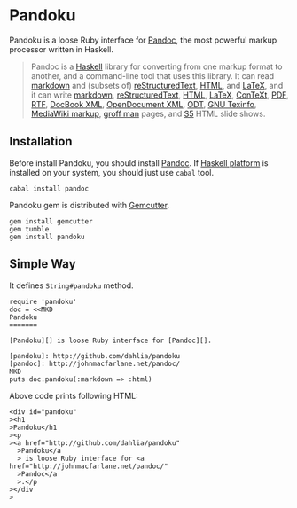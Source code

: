 Pandoku
=======

Pandoku is a loose Ruby interface for [Pandoc][], the most powerful markup
processor written in Haskell.

> Pandoc is a [Haskell][] library for converting from one markup format to
> another, and a command-line tool that uses this library. It can read
> [markdown][] and (subsets of) [reStructuredText][rst], [HTML][],
> and [LaTeX][], and it can write [markdown][], [reStructuredText][rst],
> [HTML][], [LaTeX][], [ConTeXt][], [PDF][], [RTF][], [DocBook XML][docbook],
> [OpenDocument XML][opendocument], [ODT][], [GNU Texinfo][texinfo],
> [MediaWiki markup][mediawiki], [groff man][man] pages,
> and [S5][] HTML slide shows.

[pandoc]: http://johnmacfarlane.net/pandoc/
[haskell]: http://www.haskell.org/
[markdown]: http://daringfireball.net/projects/markdown/
[rst]: http://docutils.sourceforge.net/docs/ref/rst/introduction.html
[html]: http://www.w3.org/TR/html40/
[latex]: http://www.latex-project.org/
[context]: http://www.pragma-ade.nl/
[pdf]: http://en.wikipedia.org/wiki/Portable_Document_Format
[rtf]: http://en.wikipedia.org/wiki/Rich_Text_Format
[docbook]: http://www.docbook.org/
[opendocument]: http://opendocument.xml.org/
[odt]: http://en.wikipedia.org/wiki/OpenDocument
[texinfo]: http://www.gnu.org/software/texinfo/
[mediawiki]: http://www.mediawiki.org/wiki/Help:Formatting
[man]: http://developer.apple.com/DOCUMENTATION/Darwin/Reference/ManPages/man7/groff_man.7.html
[s5]: http://meyerweb.com/eric/tools/s5/


Installation
------------

Before install Pandoku, you should install [Pandoc][]. If [Haskell platform][]
is installed on your system, you should just use `cabal` tool.

    cabal install pandoc

Pandoku gem is distributed with [Gemcutter][].

    gem install gemcutter
    gem tumble
    gem install pandoku

[gemcutter]: http://gemcutter.org/
[haskell platform]: http://hackage.haskell.org/platform/


Simple Way
----------

It defines `String#pandoku` method.

    require 'pandoku'
    doc = <<MKD
    Pandoku
    =======

    [Pandoku][] is loose Ruby interface for [Pandoc][].

    [pandoku]: http://github.com/dahlia/pandoku
    [pandoc]: http://johnmacfarlane.net/pandoc/
    MKD
    puts doc.pandoku(:markdown => :html)

Above code prints following HTML:

    <div id="pandoku"
    ><h1
    >Pandoku</h1
    ><p
    ><a href="http://github.com/dahlia/pandoku"
      >Pandoku</a
      > is loose Ruby interface for <a href="http://johnmacfarlane.net/pandoc/"
      >Pandoc</a
      >.</p
    ></div
    >

